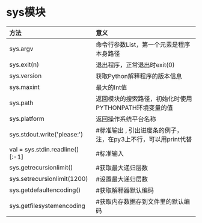 # sys模块

| 方法                            | 意义                                                         |
| :------------------------------ | :----------------------------------------------------------- |
| sys.argv                        | 命令行参数List，第一个元素是程序本身路径                     |
| sys.exit(n)                     | 退出程序，正常退出时exit(0)                                  |
| sys.version                     | 获取Python解释程序的版本信息                                 |
| sys.maxint                      | 最大的Int值                                                  |
| sys.path                        | 返回模块的搜索路径，初始化时使用PYTHONPATH环境变量的值       |
| sys.platform                    | 返回操作系统平台名称                                         |
| sys.stdout.write('please:')     | #标准输出 , 引出进度条的例子， 注，在py3上不行，可以用print代替 |
| val = sys.stdin.readline()[:-1] | #标准输入                                                    |
| sys.getrecursionlimit()         | #获取最大递归层数                                            |
| sys.setrecursionlimit(1200)     | #设置最大递归层数                                            |
| sys.getdefaultencoding()        | #获取解释器默认编码                                          |
| sys.getfilesystemencoding       | #获取内存数据存到文件里的默认编码                            |